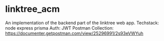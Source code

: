 # linktree_acm
An implementation of the backend part of the linktree web app.
Techstack:
node
express
prisma
Auth:
JWT
Postman Collection: https://documenter.getpostman.com/view/25296991/2s93eVWYuh

